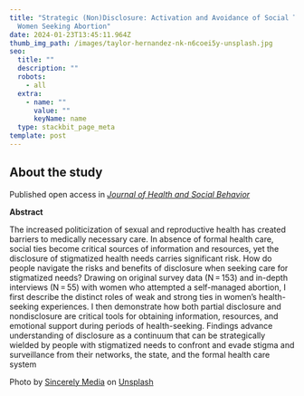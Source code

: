 ```yaml
---
title: "Strategic (Non)Disclosure: Activation and Avoidance of Social Ties among
  Women Seeking Abortion"
date: 2024-01-23T13:45:11.964Z
thumb_img_path: /images/taylor-hernandez-nk-n6coei5y-unsplash.jpg
seo:
  title: ""
  description: ""
  robots:
    - all
  extra:
    - name: ""
      value: ""
      keyName: name
  type: stackbit_page_meta
template: post
---
```

## About the study

Published open access in *[Journal of Health and Social Behavior](https://doi.org/10.1177/00221465231215783)*

**A﻿bstract**

The increased politicization of sexual and reproductive health has created barriers to medically necessary care. In absence of formal health care, social ties become critical sources of information and resources, yet the disclosure of stigmatized health needs carries significant risk. How do people navigate the risks and benefits of disclosure when seeking care for stigmatized needs? Drawing on original survey data (N = 153) and in-depth interviews (N = 55) with women who attempted a self-managed abortion, I first describe the distinct roles of weak and strong ties in women’s health-seeking experiences. I then demonstrate how both partial disclosure and nondisclosure are critical tools for obtaining information, resources, and emotional support during periods of health-seeking. Findings advance understanding of disclosure as a continuum that can be strategically wielded by people with stigmatized needs to confront and evade stigma and surveillance from their networks, the state, and the formal health care system

Photo by [Sincerely Media](https://unsplash.com/@sincerelymedia?utm_content=creditCopyText&utm_medium=referral&utm_source=unsplash) on [Unsplash](https://unsplash.com/photos/woman-using-macbook-pro-HL3EOgFiy0k?utm_content=creditCopyText&utm_medium=referral&utm_source=unsplash)